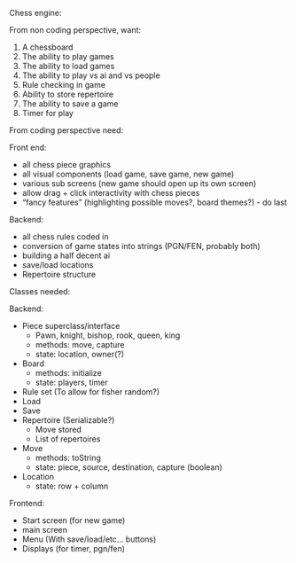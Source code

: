 Chess engine:

From non coding perspective, want:

1. A chessboard
2. The ability to play games 
3. The ability to load games
4. The ability to play vs ai and vs people
5. Rule checking in game
6. Ability to store repertoire 
7. The ability to save a game
8. Timer for play

From coding perspective need:

Front end:
* all chess piece graphics
* all visual components (load game, save game, new game)
* various sub screens (new game should open up its own screen)
* allow drag + click interactivity with chess pieces
* “fancy features” (highlighting possible moves?, board themes?) - do last

Backend:
* all chess rules coded in
* conversion of game states into strings (PGN/FEN, probably both)
* building a half decent ai
* save/load locations
* Repertoire structure

Classes needed: 

Backend: 
* Piece superclass/interface
	* Pawn, knight, bishop, rook, queen, king
	* methods: move, capture
	* state: location, owner(?)
* Board
	* methods: initialize
	* state: players, timer
* Rule set (To allow for fisher random?)
* Load 
* Save
* Repertoire (Serializable?)
	* Move stored
	* List of repertoires
* Move
	* methods: toString
	* state: piece, source, destination, capture (boolean)
* Location
	* state: row + column

Frontend: 
* Start screen (for new game)
* main screen
* Menu (With save/load/etc… buttons)
* Displays (for timer, pgn/fen)

